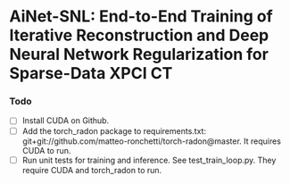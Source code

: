 # AiNet-SNL: End-to-End Training of Iterative Reconstruction and Deep Neural Network Regularization for Sparse-Data XPCI CT

### Todo
- [ ] Install CUDA on Github.
- [ ] Add the torch_radon package to requirements.txt:
    git+git://github.com/matteo-ronchetti/torch-radon@master.
    It requires CUDA to run.
- [ ] Run unit tests for training and inference. See test_train_loop.py. They require CUDA and torch_radon to run.